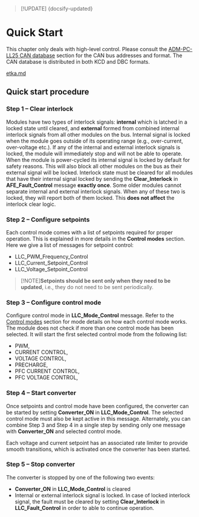 > [!UPDATE] {docsify-updated}

# Quick Start

This chapter only deals with high-level control. Please consult the  [ADM-PC-LL25 CAN database](power-modules/ADM-PC-LL25/can_database.md#control-modes) section for the CAN bus addresses and format. The CAN database is distributed in both KCD and DBC formats.

[etka.md](../common/etka.md ':include')

## Quick start procedure

### Step 1 – Clear interlock

Modules have two types of interlock signals: **internal** which is latched in a locked state until cleared, and **external** formed from combined internal interlock signals from all other modules on the bus. Internal signal is locked when the module goes outside of its operating range (e.g., over-current, over-voltage etc.). If any of the internal and external interlock signals is locked, the module will immediately stop and will not be able to operate.
When the module is power-cycled its internal signal is locked by default for safety reasons. This will also block all other modules on the bus as their external signal will be locked. Interlock state must be cleared for all modules that have their internal signal locked by sending the **Clear_Interlock** in **AFE_Fault_Control** message **exactly once**.
Some older modules cannot separate internal and external interlock signals. When any of these two is locked, they will report both of them locked. This **does not affect** the interlock clear logic.

### Step 2 – Configure setpoints

Each control mode comes with a list of setpoints required for proper operation. This is explained in more details in the **Control modes** section. Here we give a list of messages for setpoint control:
- LLC_PWM_Frequency_Control
- LLC_Current_Setpoint_Control
- LLC_Voltage_Setpoint_Control

>[!NOTE]**Setpoints should be sent only when they need to be updated**, i.e., they do not need to be sent periodically.

### Step 3 – Configure control mode

Configure control mode in **LLC_Mode_Control** message. Refer to the [Control modes](power-modules/ADM-PC-LL25/theory_of_operation.md#control-modes) section for mode details on how each control mode works.
The module does not check if more than one control mode has been selected. It will start the first selected control mode from the following list:
- PWM,
- CURRENT CONTROL,
- VOLTAGE CONTROL,
- PRECHARGE,
- PFC CURRENT CONTROL,
- PFC VOLTAGE CONTROL,

### Step 4 – Start converter

Once setpoints and control mode have been configured, the converter can be started by setting **Converter_ON** in **LLC_Mode_Control**. The selected control mode must also be kept active in this message. Alternately, you can combine Step 3 and Step 4 in a single step by sending only one message with **Converter_ON** and selected control mode.

Each voltage and current setpoint has an associated rate limiter to provide smooth transitions, which is activated once the converter has been started.

### Step 5 – Stop converter

The converter is stopped by one of the following two events:
- **Converter_ON** in **LLC_Mode_Control** is cleared
- Internal or external interlock signal is locked. In case of locked interlock signal, the fault must be cleared by setting **Clear_Interlock** in **LLC_Fault_Control** in order to able to continue operation.